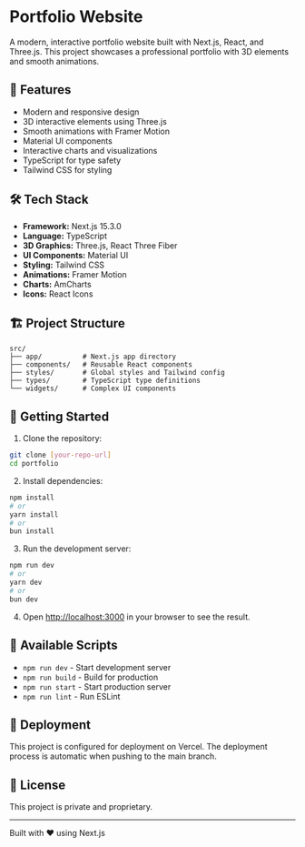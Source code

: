 # Portfolio Website

A modern, interactive portfolio website built with Next.js, React, and Three.js. This project showcases a professional portfolio with 3D elements and smooth animations.

## 🚀 Features

- Modern and responsive design
- 3D interactive elements using Three.js
- Smooth animations with Framer Motion
- Material UI components
- Interactive charts and visualizations
- TypeScript for type safety
- Tailwind CSS for styling

## 🛠️ Tech Stack

- **Framework:** Next.js 15.3.0
- **Language:** TypeScript
- **3D Graphics:** Three.js, React Three Fiber
- **UI Components:** Material UI
- **Styling:** Tailwind CSS
- **Animations:** Framer Motion
- **Charts:** AmCharts
- **Icons:** React Icons

## 🏗️ Project Structure

```
src/
├── app/          # Next.js app directory
├── components/   # Reusable React components
├── styles/       # Global styles and Tailwind config
├── types/        # TypeScript type definitions
└── widgets/      # Complex UI components
```

## 🚀 Getting Started

1. Clone the repository:

```bash
git clone [your-repo-url]
cd portfolio
```

2. Install dependencies:

```bash
npm install
# or
yarn install
# or
bun install
```

3. Run the development server:

```bash
npm run dev
# or
yarn dev
# or
bun dev
```

4. Open [http://localhost:3000](http://localhost:3000) in your browser to see the result.

## 📝 Available Scripts

- `npm run dev` - Start development server
- `npm run build` - Build for production
- `npm run start` - Start production server
- `npm run lint` - Run ESLint

## 🚀 Deployment

This project is configured for deployment on Vercel. The deployment process is automatic when pushing to the main branch.

## 📄 License

This project is private and proprietary.

---

Built with ❤️ using Next.js
